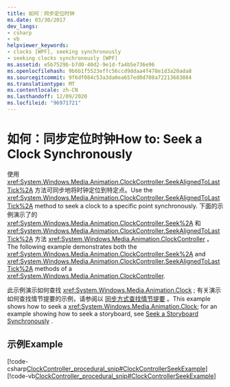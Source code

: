 ```yaml
---
title: 如何：同步定位时钟
ms.date: 03/30/2017
dev_langs:
- csharp
- vb
helpviewer_keywords:
- clocks [WPF], seeking synchronously
- seeking clocks synchronously [WPF]
ms.assetid: e5b7529b-b7d0-40d2-9e1d-fa4b5e736e96
ms.openlocfilehash: 9b6b1f5523effc56ccd9ddaa4f478e1d3a20ada8
ms.sourcegitcommit: 9f6df084c53a3da0ea657ed0d708a72213683084
ms.translationtype: MT
ms.contentlocale: zh-CN
ms.lasthandoff: 12/09/2020
ms.locfileid: "96971721"
---
```

# <a name="how-to-seek-a-clock-synchronously"></a><span data-ttu-id="bda8f-102">如何：同步定位时钟</span><span class="sxs-lookup"><span data-stu-id="bda8f-102">How to: Seek a Clock Synchronously</span></span>
<span data-ttu-id="bda8f-103">使用 <xref:System.Windows.Media.Animation.ClockController.SeekAlignedToLastTick%2A> 方法可同步地将时钟定位到特定点。</span><span class="sxs-lookup"><span data-stu-id="bda8f-103">Use the <xref:System.Windows.Media.Animation.ClockController.SeekAlignedToLastTick%2A> method to seek a clock to a specific point synchronously.</span></span> <span data-ttu-id="bda8f-104">下面的示例演示了的 <xref:System.Windows.Media.Animation.ClockController.Seek%2A> 和 <xref:System.Windows.Media.Animation.ClockController.SeekAlignedToLastTick%2A> 方法 <xref:System.Windows.Media.Animation.ClockController> 。</span><span class="sxs-lookup"><span data-stu-id="bda8f-104">The following example demonstrates both the <xref:System.Windows.Media.Animation.ClockController.Seek%2A> and <xref:System.Windows.Media.Animation.ClockController.SeekAlignedToLastTick%2A> methods of a <xref:System.Windows.Media.Animation.ClockController>.</span></span>  
  
 <span data-ttu-id="bda8f-105">此示例演示如何查找 <xref:System.Windows.Media.Animation.Clock> ; 有关演示如何查找情节提要的示例，请参阅以 [同步方式查找情节提要](how-to-seek-a-storyboard-synchronously.md) 。</span><span class="sxs-lookup"><span data-stu-id="bda8f-105">This example shows how to seek a <xref:System.Windows.Media.Animation.Clock>; for an example showing how to seek a storyboard, see [Seek a Storyboard Synchronously](how-to-seek-a-storyboard-synchronously.md) .</span></span>  
  
## <a name="example"></a><span data-ttu-id="bda8f-106">示例</span><span class="sxs-lookup"><span data-stu-id="bda8f-106">Example</span></span>  
 [!code-csharp[ClockController_procedural_snip#ClockControllerSeekExample](~/samples/snippets/csharp/VS_Snippets_Wpf/ClockController_procedural_snip/CSharp/SeekAlignedToLastTickExample.cs#clockcontrollerseekexample)]
 [!code-vb[ClockController_procedural_snip#ClockControllerSeekExample](~/samples/snippets/visualbasic/VS_Snippets_Wpf/ClockController_procedural_snip/visualbasic/seekalignedtolasttickexample.vb#clockcontrollerseekexample)]
